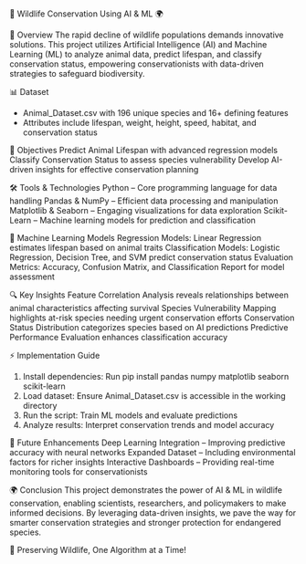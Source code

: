 🌿 Wildlife Conservation Using AI & ML 🌍

🚀 Overview
The rapid decline of wildlife populations demands innovative solutions. This project utilizes Artificial Intelligence (AI) and Machine Learning (ML) to analyze animal data, predict lifespan, and classify conservation status, empowering conservationists with data-driven strategies to safeguard biodiversity.

📊 Dataset
- Animal_Dataset.csv with 196 unique species and 16+ defining features
- Attributes include lifespan, weight, height, speed, habitat, and conservation status
  
🎯 Objectives
 Predict Animal Lifespan with advanced regression models
 Classify Conservation Status to assess species vulnerability
 Develop AI-driven insights for effective conservation planning

🛠 Tools & Technologies
 Python – Core programming language for data handling
 Pandas & NumPy – Efficient data processing and manipulation
 Matplotlib & Seaborn – Engaging visualizations for data exploration
 Scikit-Learn – Machine learning models for prediction and classification
 
🤖 Machine Learning Models
 Regression Models: Linear Regression estimates lifespan based on animal traits
 Classification Models: Logistic Regression, Decision Tree, and SVM predict conservation status
 Evaluation Metrics: Accuracy, Confusion Matrix, and Classification Report for model assessment
 
🔍 Key Insights
 Feature Correlation Analysis reveals relationships between animal characteristics affecting survival
 Species Vulnerability Mapping highlights at-risk species needing urgent conservation efforts
 Conservation Status Distribution categorizes species based on AI predictions
 Predictive Performance Evaluation enhances classification accuracy
 
⚡ Implementation Guide
1. Install dependencies: Run pip install pandas numpy matplotlib seaborn scikit-learn
2. Load dataset: Ensure Animal_Dataset.csv is accessible in the working directory
3. Run the script: Train ML models and evaluate predictions
4. Analyze results: Interpret conservation trends and model accuracy

🔮 Future Enhancements
 Deep Learning Integration – Improving predictive accuracy with neural networks
 Expanded Dataset – Including environmental factors for richer insights
 Interactive Dashboards – Providing real-time monitoring tools for conservationists
 
🌍 Conclusion
This project demonstrates the power of AI & ML in wildlife conservation, enabling scientists, researchers, and policymakers to make informed decisions. By leveraging data-driven insights, we pave the way for smarter conservation strategies and stronger protection for endangered species.

🐾 Preserving Wildlife, One Algorithm at a Time! 
